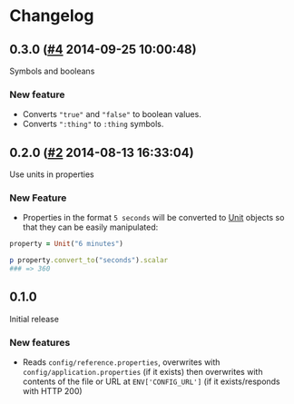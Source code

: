 # Changelog

## 0.3.0 ([#4](https://git.mobcastdev.com/Platform/common_config.rb/pull/4) 2014-09-25 10:00:48)

Symbols and booleans

### New feature

- Converts `"true"` and `"false"` to boolean values.
- Converts `":thing"` to `:thing` symbols.

## 0.2.0 ([#2](https://git.mobcastdev.com/Platform/common_config.rb/pull/2) 2014-08-13 16:33:04)

Use units in properties

### New Feature

- Properties in the format `5 seconds` will be converted to [Unit](https://github.com/olbrich/ruby-units) objects so that they can be easily manipulated:

```ruby
property = Unit("6 minutes")

p property.convert_to("seconds").scalar
### => 360
```

## 0.1.0

Initial release

### New features

- Reads `config/reference.properties`, overwrites with `config/application.properties` (if it exists) then overwrites with contents of the file or URL at `ENV['CONFIG_URL']` (if it exists/responds with HTTP 200)